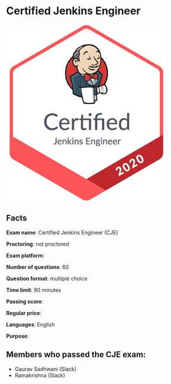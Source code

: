 # Certified Jenkins Engineer

![CJE badge](/CloudBees/cje-badge.png)

## Facts

**Exam name**: Certified Jenkins Engineer (CJE)

**Proctoring**: not proctored

**Exam platform**: 

**Number of questions**: 60

**Question format**: multiple choice

**Time limit**: 90 minutes

**Passing score**: 

**Regular price**: 

**Languages**: English

**Purpose**: 


## Members who passed the CJE exam:
- Gaurav Sadhwani (Slack)
- Ramakrishna (Slack)
